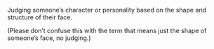 Judging someone’s character or personality based on the shape and structure of their face.

(Please don’t confuse this with the term that means just the shape of someone’s face, no judging.)
